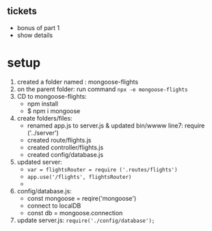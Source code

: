 ## tickets
- bonus of part 1
- show details

# setup
1. created a folder named : mongoose-flights
2. on the parent folder: run command
   `npx -e mongoose-flights`
3. CD to mongoose-flights:  
    * npm install
    * $ npm i mongoose
4. create folders/files:
    * renamed app.js to server.js & updated bin/wwww  line7: require ('../server')
    * created route/flights.js
    * created  controller/flights.js
    * created config/database.js
5. updated server:
    * `var = flightsRouter = require ('.routes/flights')`
    * `app.use('/flights', flightsRouter)`
    *
6. config/database.js:
    * const mongoose = reqire('mongoose')
    * connect to localDB
    * const db = mongoose.connection
7. update server.js: `require('./config/database');`


     